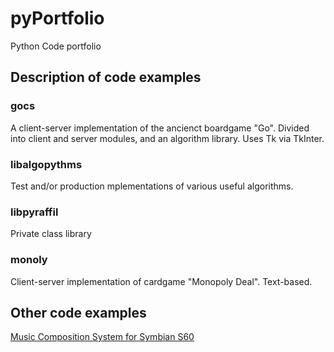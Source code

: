 # pyPortfolio
Python Code portfolio

## Description of code examples

### gocs

A client-server implementation of the ancienct boardgame "Go".
Divided into client and server modules, and an algorithm library.
Uses Tk via TkInter.

### libalgopythms

Test and/or production mplementations of various useful algorithms.

### libpyraffil

Private class library

### monoly

Client-server implementation of cardgame "Monopoly Deal".
Text-based.

## Other code examples

[Music Composition System for Symbian S60](https://github.com/chainjazz/pys60-mcs)


